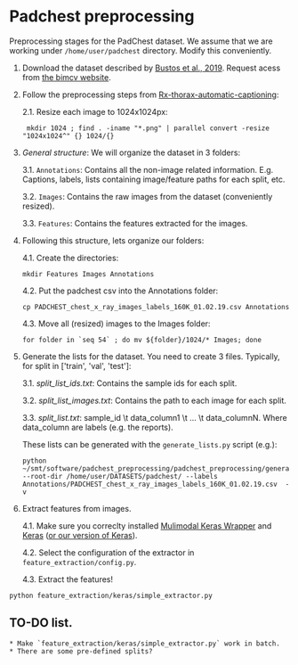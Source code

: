 # Padchest preprocessing
Preprocessing stages for the PadChest dataset. We assume that we are working under `/home/user/padchest` directory. Modify this conveniently.

1. Download the dataset described by [Bustos et al., 2019](https://arxiv.org/abs/1901.07441). Request acess from [the bimcv website](http://bimcv.cipf.es/bimcv-projects/padchest).

2. Follow the preprocessing steps from [Rx-thorax-automatic-captioning](https://github.com/auriml/Rx-thorax-automatic-captioning):

   2.1. Resize each image to 1024x1024px:

        mkdir 1024 ; find . -iname "*.png" | parallel convert -resize "1024x1024^" {} 1024/{}

3. *General structure*: We will organize the dataset in 3 folders:

    3.1. `Annotations`: Contains all the non-image related information. E.g. Captions, labels, lists containing image/feature paths for each split, etc.
    
    3.2. `Images`: Contains the raw images from the dataset (conveniently resized).
    
    3.3. `Features`: Contains the features extracted for the images.

4. Following this structure, lets organize our folders:

    4.1. Create the directories: 
      
      ``mkdir Features Images Annotations``
      
    4.2. Put the padchest csv into the Annotations folder: 
      
      ``cp PADCHEST_chest_x_ray_images_labels_160K_01.02.19.csv Annotations``
    
    4.3. Move all (resized) images to the Images folder: 
      
      ``for folder in `seq 54` ; do mv ${folder}/1024/* Images; done``


4. Generate the lists for the dataset. You need to create 3 files. Typically, for split in ['train', 'val', 'test']:

    3.1. *split_list_ids.txt*: Contains the sample ids for each split. 
    
    3.2. *split_list_images.txt*: Contains the path to each image for each split.
    
    3.3. *split_list.txt*:  sample_id \t data_column1 \t ... \t data_columnN.
                            Where data_column are labels (e.g. the reports).

    These lists can be generated with the `generate_lists.py` script (e.g.):
    
     ```
     python ~/smt/software/padchest_preprocessing/padchest_preprocessing/generate_lists.py --root-dir /home/user/DATASETS/padchest/ --labels Annotations/PADCHEST_chest_x_ray_images_labels_160K_01.02.19.csv  -v
     ```
        
4. Extract features from images.

    4.1. Make sure you correclty installed [Mulimodal Keras Wrapper](https://github.com/lvapeab/multimodal_keras_wrapper) and [Keras](https://github.com/keras-team/keras) ([or our version of Keras](https://github.com/MarcBS/keras)).  
    
    4.2. Select the configuration of the extractor in `feature_extraction/config.py`.
    
    4.3. Extract the features!
        
  ```
  python feature_extraction/keras/simple_extractor.py
  ```
    
## TO-DO list.

    * Make `feature_extraction/keras/simple_extractor.py` work in batch.
    * There are some pre-defined splits?
